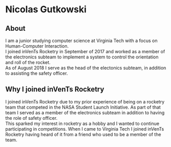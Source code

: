 # Nicolas Gutkowski

## About
I am a junior studying computer science at Virginia Tech with a focus on Human-Computer Interaction.  
I joined inVenTs Rocketry in September of 2017 and worked as a member of the electronics subteam to implement
a system to control the orientation and roll of the rocket.  
As of August 2018 I serve as the head of the electonics subteam, in addition to assisting the safety officer.

## Why I joined inVenTs Rocketry
I joined inVenTs Rocketry due to my prior experience of being on a rocketry team that competed in the NASA Student Launch
Initiative. As part of that team I served as a member of the electronics subteam in addition to having the role of safety officer.  
This sparked my interest in rocketry as a hobby and I wanted to continue participating in competitions. When I came to
Virginia Tech I joined inVenTs Rocketry having heard of it from a friend who used to be a member of the team.  
